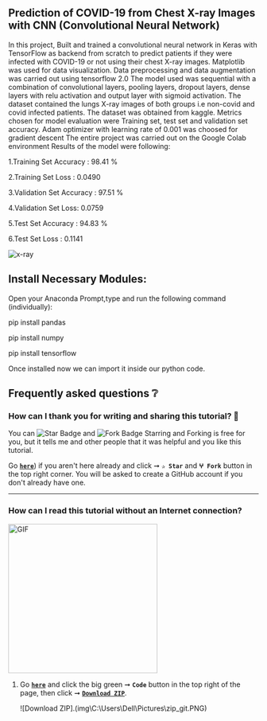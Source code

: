 ## Prediction of COVID-19 from Chest X-ray Images with CNN (Convolutional Neural Network)

In this project, Built and trained a convolutional neural network in Keras with TensorFlow as backend from scratch to predict patients if they were infected with COVID-19 or not using their chest X-ray images. Matplotlib was used for data visualization. Data preprocessing and data augmentation was carried out using tensorflow 2.0 The model used was sequential with a combination of convolutional layers, pooling layers, dropout layers, dense layers with relu activation and output layer with sigmoid activation. The dataset contained the lungs X-ray images of both groups i.e non-covid and covid infected patients. The dataset was obtained from kaggle. Metrics chosen for model evaluation were Training set, test set and validation set accuracy. Adam optimizer with learning rate of 0.001 was choosed for gradient descent The entire project was carried out on the Google Colab environment Results of the model were following:

1.Training Set Accuracy : 98.41 %

2.Training Set Loss : 0.0490

3.Validation Set Accuracy : 97.51 %

4.Validation Set Loss: 0.0759

5.Test Set Accuracy : 94.83 %

6.Test Set Loss : 0.1141


![x-ray](https://github.com/faryal20/COVID19_Prediction_from_Chest_Xray_Images_with_CNN/assets/57558029/07d02b80-ff6e-4490-91a5-6d8d0c9cd863)

## Install Necessary Modules:

Open your Anaconda Prompt,type and run the following command (individually):

pip install pandas


pip install numpy


pip install tensorflow


Once installed now we can import it inside our python code.


## Frequently asked questions ❔

### How can I thank you for writing and sharing this tutorial? 🌷

You can <img src="https://img.shields.io/static/v1?label=%E2%AD%90 Star &message=if%20useful&style=style=flat&color=blue" alt="Star Badge"/> and <img src="https://img.shields.io/static/v1?label=%E2%B5%96 Fork &message=if%20useful&style=style=flat&color=blue" alt="Fork Badge"/> Starring and Forking is free for you, but it tells me and other people that it was helpful and you like this tutorial.

Go [**`here`**](https://github.com/faryal20/COVID19_Prediction_from_Chest_Xray_Images_with_CNN)) if you aren't here already and click ➞ **`✰ Star`** and **`ⵖ Fork`** button in the top right corner. You will be asked to create a GitHub account if you don't already have one.

---
### How can I read this tutorial without an Internet connection? 
<img alt="GIF" src="https://github.com/TheDudeThatCode/TheDudeThatCode/blob/master/Assets/hmm.gif" width="300" />


1. Go [**`here`**](https://github.com/faryal20/COVID19_Prediction_from_Chest_Xray_Images_with_CNN) and click the big green ➞ **`Code`** button in the top right of the page, then click ➞ [**`Download ZIP`**](https://github.com/milaan9/93_Python_Data_Analytics_Projects/archive/refs/heads/main.zip).

    ![Download ZIP].(img\C:\Users\Dell\Pictures\zip_git.PNG)
